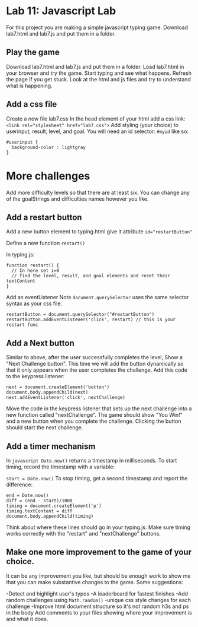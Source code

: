 # Lab 11: Javascript Lab
For this project you are making a simple javascript typing game. Download lab7.html and lab7.js and put them in a folder.

## Play the game
Download lab7.html and lab7.js and put them in a folder. Load lab7.html in your browser and try the game. Start typing and see what happens. Refresh the page if you get stuck. Look at the html and js files and try to understand what is happening.

## Add a css file
Create a new file lab7.css
In the head element of your html add a css link: `<link rel="stylesheet" href="lab7.css">`
Add styling (your choice) to userinput, result, level, and goal.
You will need an id selector: `#myid` like so:
```
#userinput {
  background-color : lightgray
}
```
# More challenges
Add more difficulty levels so that there are at least six. You can change any of the goalStrings and difficulties names however you like.

## Add a restart button
Add a new button element to typing.html give it attribute `id="restartButton"`

Define a new function `restart()`

In typing.js:
```
function restart() {
  // In here set i=0
  // find the level, result, and goal elements and reset their textContent
}
```
Add an eventListener
Note `document.querySelector` uses the same selector syntax as your css file.
```
restartButton = document.querySelector("#restartButton")
restartButton.addEventListener('click', restart) // this is your restart func
```
## Add a Next button
Similar to above, after the user successfully completes the level, Show a "Next Challenge button".
This time we will add the button dynamically so that it only appears when the user completes the challenge. Add this code to the keypress listener:
```
next = document.createElement('button')
document.body.appendChild(next)
next.addEventListener('click', nextChallenge)
```
Move the code in the keypress listener that sets up the next challenge into a new function called "nextChallenge". The game should show "You Win!" and a new button when you complete the challenge. Clicking the button should start the next challenge.

## Add a timer mechanism
In `javascript Date.now()` returns a timestamp in milliseconds. To start timing, record the timestamp with a variable:

`start = Date.now()`
To stop timing, get a second timestamp and report the difference:
```
end = Date.now()
diff = (end - start)/1000
timing = document.createElement('p')
timing.textContent = diff
document.body.appendChild(timing)
```
Think about where these lines should go in your typing.js. Make sure timing works correctly with the "restart" and "nextChallenge" buttons.

## Make one more improvement to the game of your choice.
It can be any improvement you like, but should be enough work to show me that you can make substantive changes to the game. Some suggestions:

-Detect and highlight user's typos
-A leaderboard for fastest finishes
-Add random challenges using `Math.random()`
-unique css style changes for each challenge
-Improve html document structure so it's not random h3s and ps in the body
Add comments to your files showing where your improvement is and what it does.
